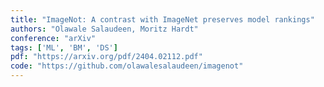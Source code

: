 ```yaml
---
title: "ImageNot: A contrast with ImageNet preserves model rankings"
authors: "Olawale Salaudeen, Moritz Hardt"
conference: "arXiv"
tags: ['ML', 'BM', 'DS']
pdf: "https://arxiv.org/pdf/2404.02112.pdf"
code: "https://github.com/olawalesalaudeen/imagenot"
---
```

